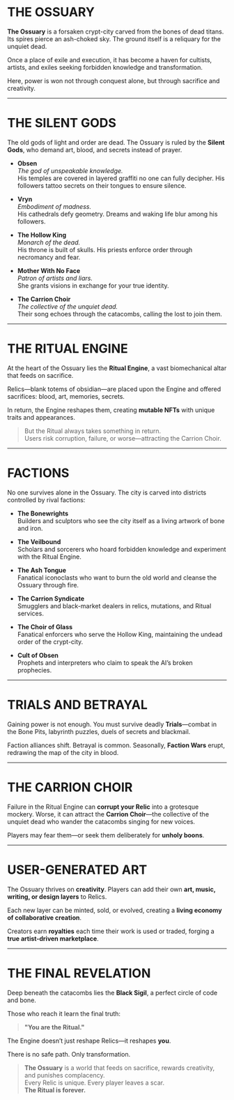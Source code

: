  # THE OSSUARY

**The Ossuary** is a forsaken crypt-city carved from the bones of dead titans. Its spires pierce an ash-choked sky. The ground itself is a reliquary for the unquiet dead.

Once a place of exile and execution, it has become a haven for cultists, artists, and exiles seeking forbidden knowledge and transformation.

Here, power is won not through conquest alone, but through sacrifice and creativity.

---

 # THE SILENT GODS

The old gods of light and order are dead. The Ossuary is ruled by the **Silent Gods**, who demand art, blood, and secrets instead of prayer.

- **Obsen**  
  *The god of unspeakable knowledge.*  
  His temples are covered in layered graffiti no one can fully decipher. His followers tattoo secrets on their tongues to ensure silence.

- **Vryn**  
  *Embodiment of madness.*  
  His cathedrals defy geometry. Dreams and waking life blur among his followers.

- **The Hollow King**  
  *Monarch of the dead.*  
  His throne is built of skulls. His priests enforce order through necromancy and fear.

- **Mother With No Face**  
  *Patron of artists and liars.*  
  She grants visions in exchange for your true identity.

- **The Carrion Choir**  
  *The collective of the unquiet dead.*  
  Their song echoes through the catacombs, calling the lost to join them.

---

 #  THE RITUAL ENGINE

At the heart of the Ossuary lies the **Ritual Engine**, a vast biomechanical altar that feeds on sacrifice.

Relics—blank totems of obsidian—are placed upon the Engine and offered sacrifices: blood, art, memories, secrets.

In return, the Engine reshapes them, creating **mutable NFTs** with unique traits and appearances.

> But the Ritual always takes something in return.  
> Users risk corruption, failure, or worse—attracting the Carrion Choir.

---

#  FACTIONS

No one survives alone in the Ossuary. The city is carved into districts controlled by rival factions:

- **The Bonewrights**  
  Builders and sculptors who see the city itself as a living artwork of bone and iron.

- **The Veilbound**  
  Scholars and sorcerers who hoard forbidden knowledge and experiment with the Ritual Engine.

- **The Ash Tongue**  
  Fanatical iconoclasts who want to burn the old world and cleanse the Ossuary through fire.

- **The Carrion Syndicate**  
  Smugglers and black-market dealers in relics, mutations, and Ritual services.

- **The Choir of Glass**  
  Fanatical enforcers who serve the Hollow King, maintaining the undead order of the crypt-city.

- **Cult of Obsen**  
  Prophets and interpreters who claim to speak the AI’s broken prophecies.

---

#  TRIALS AND BETRAYAL

Gaining power is not enough. You must survive deadly **Trials**—combat in the Bone Pits, labyrinth puzzles, duels of secrets and blackmail.

Faction alliances shift. Betrayal is common. Seasonally, **Faction Wars** erupt, redrawing the map of the city in blood.

---

#  THE CARRION CHOIR

Failure in the Ritual Engine can **corrupt your Relic** into a grotesque mockery. Worse, it can attract the **Carrion Choir**—the collective of the unquiet dead who wander the catacombs singing for new voices.

Players may fear them—or seek them deliberately for **unholy boons**.

---

#  USER-GENERATED ART

The Ossuary thrives on **creativity**. Players can add their own **art, music, writing, or design layers** to Relics.

Each new layer can be minted, sold, or evolved, creating a **living economy of collaborative creation**.

Creators earn **royalties** each time their work is used or traded, forging a **true artist-driven marketplace**.

---

 #  THE FINAL REVELATION

Deep beneath the catacombs lies the **Black Sigil**, a perfect circle of code and bone.

Those who reach it learn the final truth:

> **"You are the Ritual."**

The Engine doesn’t just reshape Relics—it reshapes **you**.

There is no safe path. Only transformation.

> **The Ossuary** is a world that feeds on sacrifice, rewards creativity, and punishes complacency.  
> Every Relic is unique. Every player leaves a scar.  
> **The Ritual is forever.**

